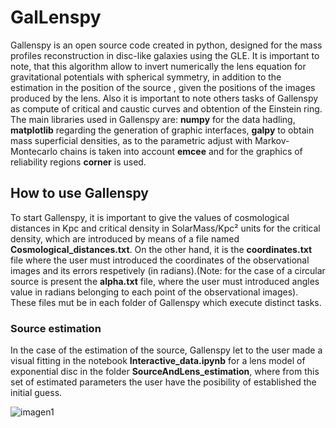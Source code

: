 # GalLenspy

Gallenspy is an open source code created in python, designed for the mass profiles reconstruction in
disc-like galaxies using the GLE. It is important to note, that this algorithm allow to invert numerically
the lens equation for gravitational potentials with spherical symmetry, in addition to the estimation in
the position of the source , given the positions of the images produced by the lens. Also it is important
to note others tasks of Gallenspy as compute of critical and caustic curves and obtention of the Einstein
ring.
The main libraries used in Gallenspy are: **numpy** for the data hadling, **matplotlib** regarding the
generation of graphic interfaces, **galpy** to obtain mass superficial densities, as to the parametric adjust
with Markov-Montecarlo chains is taken into account **emcee** and for the graphics of reliability regions
**corner** is used.

## How to use Gallenspy

To start Gallenspy, it is important to give the values of cosmological distances in Kpc and critical
density in SolarMass/Kpc² units for the critical density, which are introduced by means of a file named
**Cosmological_distances.txt**. On the other hand, it is the **coordinates.txt** file where the user must
introduced the coordinates of the observational images and its errors respetively (in radians).(Note: for
the case of a circular source is present the **alpha.txt** file, where the user must introduced angles value
in radians belonging to each point of the observational images). These files mut be in each folder of
Gallenspy which execute distinct tasks.

### Source estimation

In the case of the estimation of the source, Gallenspy let to the user made a visual fitting in the notebook
**Interactive_data.ipynb** for a lens model of exponential disc in the folder **SourceAndLens_estimation**, 
where from this set of estimated parameters the user have the posibility of established the initial guess.

![imagen1](https://user-images.githubusercontent.com/32373393/119743961-974d0380-be50-11eb-88ad-bd3bff9fc208.png)
